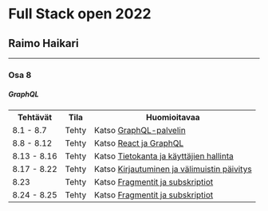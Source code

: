# Full Stack open 2022
## Raimo Haikari

---

### Osa 8

##### GraphQL

<table>
  <tr>
    <th>Tehtävät</th>
    <th>Tila</th>
    <th>Huomioitavaa</th>
  </tr>
  <tr>
    <td>8.1 - 8.7</td>
    <td>Tehty</td>
    <td>Katso <a href="./backend/README.md">GraphQL-palvelin</a></td>
  </tr>
  <tr>
    <td>8.8 - 8.12</td>
    <td>Tehty</td>
    <td>Katso <a href="./library-frontend/README.md">React ja GraphQL</a></td>
  </tr>
  <tr>
    <td>8.13 - 8.16</td>
    <td>Tehty</td>
    <td>Katso <a href="./backend/README.md">Tietokanta ja käyttäjien hallinta</a></td>
  </tr>
  <tr>
    <td>8.17 - 8.22</td>
    <td>Tehty</td>
    <td>Katso <a href="./library-frontend/README.md">Kirjautuminen ja välimuistin päivitys</a></td>
  </tr>
  <tr>
    <td>8.23</td>
    <td>Tehty</td>
    <td>Katso <a href="./backend/README.md">Fragmentit ja subskriptiot</a></td>
  </tr>
  <tr>
    <td>8.24 - 8.25</td>
    <td>Tehty</td>
    <td>Katso <a href="./library-frontend/README.md">Fragmentit ja subskriptiot</a></td>
  </tr>
</table>
